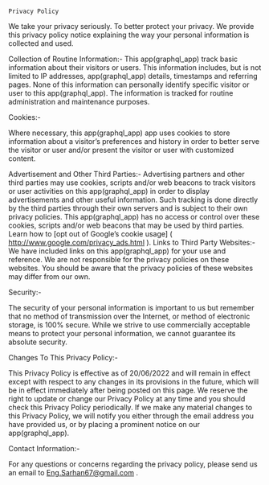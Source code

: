                                                         							      Privacy Policy
                    
We take your privacy seriously. To better protect your privacy. We provide this privacy policy notice explaining the way your personal information is collected and used.

Collection of Routine Information:- This app(graphql_app) track basic information about their visitors or users. This information includes, but is not limited to IP addresses, app(graphql_app) details, timestamps and referring pages. None of this information can personally identify specific visitor or user to this app(graphql_app). The information is tracked for routine administration and maintenance purposes.

Cookies:-

Where necessary, this app(graphql_app) app uses cookies to store information about a visitor’s preferences and history in order to better serve the visitor or user and/or present the visitor or user with customized content.

Advertisement and Other Third Parties:- Advertising partners and other third parties may use cookies, scripts and/or web beacons to track visitors or user activities on this app(graphql_app) in order to display advertisements and other useful information. Such tracking is done directly by the third parties through their own servers and is subject to their own privacy policies. This app(graphql_app) has no access or control over these cookies, scripts and/or web beacons that may be used by third parties. Learn how to [opt out of Google’s cookie usage] ( http://www.google.com/privacy_ads.html ). Links to Third Party Websites:- We have included links on this app(graphql_app) for your use and reference. We are not responsible for the privacy policies on these websites. You should be aware that the privacy policies of these websites may differ from our own.

Security:-

The security of your personal information is important to us but remember that no method of transmission over the Internet, or method of electronic storage, is 100% secure. While we strive to use commercially acceptable means to protect your personal information, we cannot guarantee its absolute security.

Changes To This Privacy Policy:-

This Privacy Policy is effective as of 20/06/2022 and will remain in effect except with respect to any changes in its provisions in the future, which will be in effect immediately after being posted on this page. We reserve the right to update or change our Privacy Policy at any time and you should check this Privacy Policy periodically. If we make any material changes to this Privacy Policy, we will notify you either through the email address you have provided us, or by placing a prominent notice on our app(graphql_app).

Contact Information:-

For any questions or concerns regarding the privacy policy, please send us an email to Eng.Sarhan67@gmail.com .
